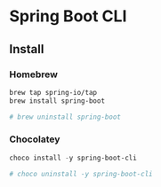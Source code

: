 # Spring Boot CLI

## Install

### Homebrew

```sh
brew tap spring-io/tap
brew install spring-boot

# brew uninstall spring-boot
```

### Chocolatey

```ps1
choco install -y spring-boot-cli

# choco uninstall -y spring-boot-cli
```
